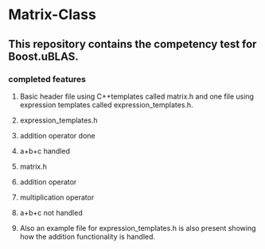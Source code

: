 # Matrix-Class
## This repository contains the competency test for Boost.uBLAS.

### completed features
1. Basic header file using C++templates called matrix.h and one file using expression templates called expression_templates.h.
2. expression_templates.h
  1. addition operator done
  2. a+b+c handled

3. matrix.h
  1. addition operator
  2. multiplication operator
  3. a+b+c not handled

4. Also an example file for expression_templates.h is also present showing how the addition functionality is handled.
